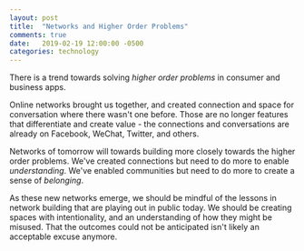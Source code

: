 ```yaml
---
layout: post
title:  "Networks and Higher Order Problems"
comments: true
date:   2019-02-19 12:00:00 -0500
categories: technology
---
```


There is a trend towards solving _higher order problems_ in consumer and business apps. 

Online networks brought us together, and created connection and space for conversation where there wasn't one before. Those are no longer features that differentiate and create value - the connections and conversations are already on Facebook, WeChat, Twitter, and others. 

Networks of tomorrow will towards building more closely towards the higher order problems. We've created connections but need to do more to enable _understanding_. We've enabled communities but need to do more to create a sense of _belonging_. 

As these new networks emerge, we should be mindful of the lessons in network building that are playing out in public today. We should be creating spaces with intentionality, and an understanding of how they might be misused. That the outcomes could not be anticipated isn't likely an acceptable excuse anymore.